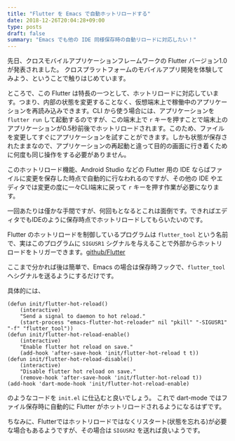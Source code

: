 ```yaml
---
title: "Flutter を Emacs で自動ホットリロードする"
date: 2018-12-26T20:04:28+09:00
type: posts
draft: false
summary: "Emacs でも他の IDE 同様保存時の自動リロードに対応したい！"
---
```


先日、クロスモバイルアプリケーションフレームワークの Flutter バージョン1.0 が発表されました。
クロスプラットフォームのモバイルアプリ開発を体験してみよう、ということで触りはじめています。

ところで、この Flutter は特長の一つとして、ホットリロードに対応しています。つまり、内部の状態を変更することなく、仮想端末上で稼働中のアプリケーションを再読み込みできます。CLI から使う場合には、アプリケーションを `flutter run` して起動するのですが、この端末上で `r` キーを押すことで端末上のアプリケーションが0.5秒前後でホットリロードされます。このため、ファイルを変更してすぐにアプリケーションを試すことができます。しかも状態が保存されたままなので、アプリケーションの再起動と違って目的の画面に行き着くために何度も同じ操作をする必要がありません。

このホットリロード機能、Android Studio などの Flutter 用の IDE ならばファイルに変更を保存した時点で自動的に行なわれるのですが、その他の IDE やエディタでは変更の度に一々CLI端末に戻って `r` キーを押す作業が必要になります。

一回あたりは僅かな手間ですが、何回もとなるとこれは面倒です。できればエディタでもIDEのように保存時点でホットリロードしてもらいたいのです。

Flutter のホットリロードを制御しているプログラムは `flutter_tool` という名前で、実はこのプログラムに `SIGUSR1` シグナルを与えることで外部からホットリロードをトリガーできます。[github/Flutter](https://github.com/flutter/flutter/blob/6d6ada14a0b76f01f5867530949131fdfd0525a0/packages/flutter_tools/lib/src/commands/run.dart#L130)

ここまで分かれば後は簡単で、Emacs の場合は保存時フックで、`flutter_tool` へシグナルを送るようにするだけです。

具体的には、

```emacs-lisp
(defun init/flutter-hot-reload()
	(interactive)
	"Send a signal to daemon to hot reload."
	(start-process "emacs-flutter-hot-reloader" nil "pkill" "-SIGUSR1" "-f" "flutter_tool"))
(defun init/flutter-hot-reload-enable()
	(interactive)
	"Enable flutter hot reload on save."
	(add-hook 'after-save-hook 'init/flutter-hot-reload t t))
(defun init/flutter-hot-reload-disable()
	(interactive)
	"Disable flutter hot reload on save."
	(remove-hook 'after-save-hook 'init/flutter-hot-reload t))
(add-hook 'dart-mode-hook 'init/flutter-hot-reload-enable)
```

のようなコードを `init.el` に仕込むと良いでしょう。
これで dart-mode ではファイル保存時に自動的に Flutter がホットリロードされるようになるはずです。

ちなみに、Flutterではホットリロードではなくリスタート(状態を忘れる)が必要な場合もあるようですが、その場合は `SIGUSR2` を送れば良いようです。
